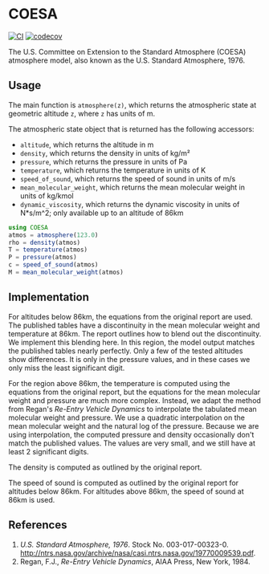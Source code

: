 # COESA

[![CI](https://github.com/danielmatz/COESA.jl/actions/workflows/ci.yml/badge.svg?branch=master)](https://github.com/danielmatz/COESA.jl/actions/workflows/ci.yml)
[![codecov](https://codecov.io/gh/danielmatz/COESA.jl/branch/master/graph/badge.svg?token=2BUm9drZnF)](https://codecov.io/gh/danielmatz/COESA.jl)

The U.S. Committee on Extension to the Standard Atmosphere (COESA) atmosphere
model, also known as the U.S. Standard Atmosphere, 1976.

## Usage

The main function is `atmosphere(z)`, which returns the atmospheric state at
geometric altitude `z`, where `z` has units of m.

The atmospheric state object that is returned has the following accessors:
- `altitude`, which returns the altitude in m
- `density`, which returns the density in units of kg/m²
- `pressure`, which returns the pressure in units of Pa
- `temperature`, which returns the temperature in units of K
- `speed_of_sound`, which returns the speed of sound in units of m/s
- `mean_molecular_weight`, which returns the mean molecular weight in units of kg/kmol
- `dynamic_viscosity`, which returns the dynamic viscosity in units of N*s/m^2; only available up to an altitude of 86km

```julia
using COESA
atmos = atmosphere(123.0)
rho = density(atmos)
T = temperature(atmos)
P = pressure(atmos)
c = speed_of_sound(atmos)
M = mean_molecular_weight(atmos)
```

## Implementation

For altitudes below 86km, the equations from the original report are used.  The
published tables have a discontinuity in the mean molecular weight and
temperature at 86km.  The report outlines how to blend out the discontinuity.
We implement this blending here.  In this region, the model output matches the
published tables nearly perfectly.  Only a few of the tested altitudes show
differences.  It is only in the pressure values, and in these cases we only miss
the least significant digit.

For the region above 86km, the temperature is computed using the equations from
the original report, but the equations for the mean molecular weight and
pressure are much more complex.  Instead, we adapt the method from Regan's
_Re-Entry Vehicle Dynamics_ to interpolate the tabulated mean molecular weight
and pressure.  We use a quadratic interpolation on the mean molecular weight and
the natural log of the pressure.  Because we are using interpolation, the
computed pressure and density occasionally don't match the published values.
The values are very small, and we still have at least 2 significant digits.

The density is computed as outlined by the original report.

The speed of sound is computed as outlined by the original report for altitudes
below 86km.  For altitudes above 86km, the speed of sound at 86km is used.

## References

1. _U.S. Standard Atmosphere, 1976_. Stock No. 003-017-00323-0.
http://ntrs.nasa.gov/archive/nasa/casi.ntrs.nasa.gov/19770009539.pdf.
2. Regan, F.J., _Re-Entry Vehicle Dynamics_, AIAA Press, New York, 1984.
